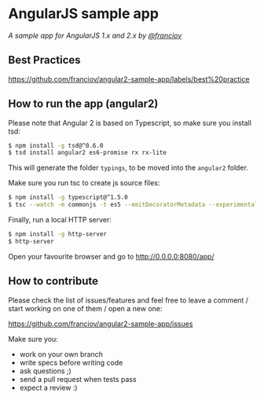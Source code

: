 # AngularJS sample app

*A sample app for AngularJS 1.x and 2.x by [@franciov](//twitter.com/franciov)*

## Best Practices

https://github.com/franciov/angular2-sample-app/labels/best%20practice

## How to run the app (angular2)

Please note that Angular 2 is based on Typescript, so make sure you install tsd:

```sh
$ npm install -g tsd@^0.6.0
$ tsd install angular2 es6-promise rx rx-lite
```

This will generate the folder `typings`, to be moved into the `angular2` folder.

Make sure you run tsc to create js source files:

```sh
$ npm install -g typescript@^1.5.0
$ tsc --watch -m commonjs -t es5 --emitDecoratorMetadata --experimentalDecorators app/angular2/app/*.ts
```

Finally, run a local HTTP server:

```sh
$ npm install -g http-server
$ http-server
```

Open your favourite browser and go to http://0.0.0.0:8080/app/

## How to contribute

Please check the list of issues/features and feel free to leave a comment / start working on one of them / open a new one:

https://github.com/franciov/angular2-sample-app/issues

Make sure you:

- work on your own branch
- write specs before writing code
- ask questions ;)
- send a pull request when tests pass
- expect a review :)
